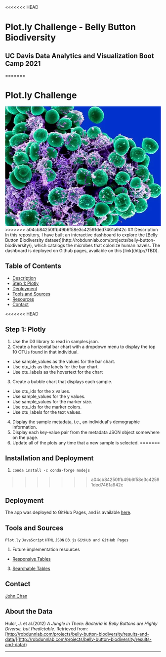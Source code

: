 <<<<<<< HEAD
# Plot.ly Challenge - Belly Button Biodiversity
## UC Davis Data Analytics and Visualization Boot Camp 2021
=======
# Plot.ly Challenge
<img src="Images/Staphylococcus.png">
>>>>>>> a04cb84250ffb49b6f58e3c42591ded7461a942c
## Description
In this repository, I have built an interactive dashboard to explore the [Belly Button Biodiversity dataset](http://robdunnlab.com/projects/belly-button-biodiversity/), which catalogs the microbes that colonize human navels. The dashboard is deployed on Github pages, available on this [link](http://TBD).

## Table of Contents
-   [Description](#description)
-   [Step 1: Plotly](#step-1:-plotly)
-   [Deployment](#deployment)
-   [Tools and Sources](#tools-and-sources)
-   [Resources](#resources)
-   [Contact](#contact)

<<<<<<< HEAD
## Step 1: Plotly
1. Use the D3 library to read in samples.json.
2. Create a horizontal bar chart with a dropdown menu to display the top 10 OTUs found in that individual.
  - Use sample_values as the values for the bar chart.
  - Use otu_ids as the labels for the bar chart.
  - Use otu_labels as the hovertext for the chart
3. Create a bubble chart that displays each sample.
  - Use otu_ids for the x values.
  - Use sample_values for the y values.
  - Use sample_values for the marker size.
  - Use otu_ids for the marker colors.
  - Use otu_labels for the text values.
4. Display the sample metadata, i.e., an individual's demographic information.
5. Display each key-value pair from the metadata JSON object somewhere on the page.
6. Update all of the plots any time that a new sample is selected.
=======
## Installation and Deployment
1. `conda install -c conda-forge nodejs`
>>>>>>> a04cb84250ffb49b6f58e3c42591ded7461a942c

## Deployment
The app was deployed to GitHub Pages, and is available [here](http://TBD).

## Tools and Sources
`Plot.ly`
`JavaScript`
`HTML`
`JSON`
`D3.js`
`GitHub and GitHub Pages`
1. Future implementation resources
  - [Responsive Tables](https://codepen.io/gumetis/pen/OJPNxwy)
3. [Searchable Tables](https://codepen.io/adobewordpress/pen/gbewLV)

## Contact
[John Chan](https://github.com/speedracer05)

## About the Data

Hulcr, J. et al.(2012) _A Jungle in There: Bacteria in Belly Buttons are Highly Diverse, but Predictable_. Retrieved from: [http://robdunnlab.com/projects/belly-button-biodiversity/results-and-data/](http://robdunnlab.com/projects/belly-button-biodiversity/results-and-data/)

- - -

